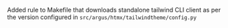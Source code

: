 Added rule to Makefile that downloads standalone tailwind CLI client as per
the version configured in `src/argus/htmx/tailwindtheme/config.py`
